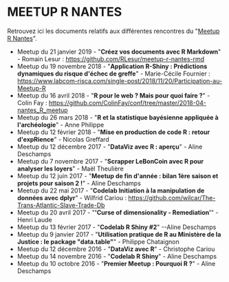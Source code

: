 # MEETUP R NANTES

Retrouvez ici les documents relatifs aux différentes rencontres du "[Meetup R Nantes](http://www.meetup.com/fr-FR/Meetup-R-Nantes/)".

* Meetup du 21 janvier 2019 - "**Créez vos documents avec R Markdown**" - Romain Lesur : <https://github.com/RLesur/meetup-r-nantes-rmd>
* Meetup du 19 novembre 2018 - "**Application R-Shiny : Prédictions dynamiques du risque d'échec de greffe**" - Marie-Cécile Fournier : <https://www.labcom-risca.com/single-post/2018/11/20/Participation-au-Meetup-R>
* Meetup du 16 avril 2018 - "**R pour le web ? Mais pour quoi faire ?**" - Colin Fay : <https://github.com/ColinFay/conf/tree/master/2018-04-nantes_R_meetup>
* Meetup du 26 mars 2018 - "**R et la statistique bayésienne appliquée à l'archéologie**" - Anne Philippe
* Meetup du 12 février 2018 - "**Mise en production de code R : retour d'expRience**" - Nicolas Greffard
* Meetup du 12 décembre 2017 - "**DataViz avec R : aperçu**" - Aline Deschamps
* Meetup du 7 novembre 2017 - "**Scrapper LeBonCoin avec R pour analyser les loyers**" - Maël Theulière
* Meetup du 12 juin 2017 - "**Meetup de fin d'année : bilan 1ère saison et projets pour saison 2 !**" - Aline Deschamps
* Meetup du 22 mai 2017 - "**Codelab Initiation à la manipulation de données avec dplyr**" - Wilfrid Cariou : <https://github.com/wilcar/The-Trans-Atlantic-Slave-Trade-Db>
* Meetup du 20 avril 2017 - "**'Curse of dimensionality - Remediation'**" - Henri Laude
* Meetup du 13 février 2017 - "**Codelab R Shiny #2**" --Aline Deschamps
* Meetup du 9 janvier 2017 - "**Utilisation pratique de R au Ministère de la Justice : le package "data.table"**" - Philippe Chataignon
* Meetup du 12 décembre 2016 - "**DataViz avec R**" - Christophe Cariou
* Meetup du 14 novembre 2016 - "**Codelab R Shiny**" - Aline Deschamps
* Meetup du 10 octobre 2016 - "**Premier Meetup : Pourquoi R ?**" - Aline Deschamps